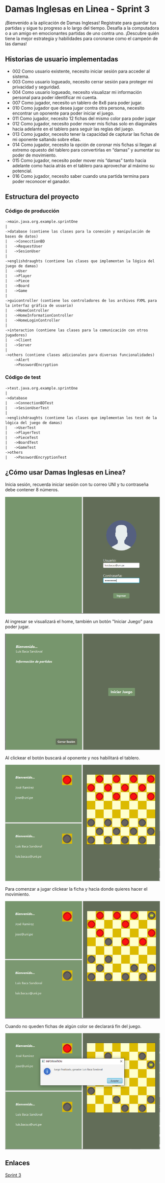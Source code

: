 # Damas Inglesas en Linea - Sprint 3

¡Bienvenido a la aplicación de Damas Inglesas! Regístrate para guardar tus partidas y sigue tu progreso a lo largo del tiempo. Desafía a la computadora o a un amigo en emocionantes partidas de uno contra uno. ¡Descubre quién tiene la mejor estrategia y habilidades para coronarse como el campeón de las damas!

## Historias de usuario implementadas

- 002 Como usuario existente, necesito iniciar sesión para acceder al sistema.
- 003 Como usuario logueado, necesito cerrar sesión para proteger mi privacidad y seguridad.
- 004 Como usuario logueado, necesito visualizar mi información personal para poder identificar mi cuenta.
- 007 Como jugador, necesito un tablero de 8x8 para poder jugar.
- 010 Como jugador que desea jugar contra otra persona, necesito encontrar un oponente para poder iniciar el juego.
- 011 Como jugador, necesito 12 fichas del mismo color para poder jugar
- 012 Como jugador, necesito poder mover mis fichas solo en diagonales hacia adelante en el tablero para seguir las reglas del juego.
- 013 Como jugador, necesito tener la capacidad de capturar las fichas de mi oponente saltando sobre ellas.
- 014 Como jugador, necesito la opción de coronar mis fichas si llegan al extremo opuesto del tablero para convertirlas en “damas” y aumentar su poder de movimiento.
- 015 Como jugador, necesito poder mover mis “damas” tanto hacia adelante como hacia atrás en el tablero para aprovechar al máximo su potencial.
- 016 Como jugador, necesito saber cuando una partida termina para poder reconocer el ganador.
## Estructura del proyecto

### Código de producción
    ->main.java.org.example.sprintOne
	|
	->database (contiene las clases para la conexión y manipulación de bases de datos)
	|   ->ConecctionBD
    |   ->RequestUser
    |   ->SesionUser
	|
	->englishdraughts (contiene las clases que implementan la lógica del juego de damas)
	|   ->User
    |   ->Player
	|   ->Piece
	|   ->Board
	|   ->Game
	|
    ->guicontroller (contiene los controladores de los archivos FXML para la interfaz gráfica de usuario)
	|   ->HomeController
    |   ->HomeInformationController
	|   ->HomeLoginController
	|
	->interaction (contiene las clases para la comunicación con otros jugadores)
	|   ->Client
	|   ->Server
	|
	->others (contiene clases adicionales para diversas funcionalidades)
        ->Alert
        ->PasswordEncryption
### Código de test

    ->test.java.org.example.sprintOne
    |
    ->database
    |   ->ConnectionBDTest
    |   ->SesionUserTest
    |
	->englishdraughts (contiene las clases que implementan los test de la lógica del juego de damas)
	|	->UserTest
    |   ->PlayerTest
	|	->PieceTest
	|	->BoardTest
	|	->GameTest
    ->others
    |   ->PasswordEncryptionTest

## ¿Cómo usar Damas Inglesas en Linea?

Inicia sesión, recuerda iniciar sesión con tu correo UNI y tu contraseña debe contener 8 números.

![login](../img/login.PNG)

Al ingresar se visualizará el home, también un botón "Iniciar Juego" para poder jugar.

![home](../img/hom2.PNG)

Al clickear el botón buscará al oponente y nos habilitará el tablero.

![init](../img/init2.PNG)

Para comenzar a jugar clickear la ficha y hacia donde quieres hacer el movimiento.

![game](../img/game2.PNG)

Cuando no queden fichas de algún color se declarará fin del juego.

![finish](../img/finish2.PNG)

## Enlaces

[Sprint 3](https://docs.google.com/document/d/1SLW9YOMDVCKHCpDPHcyNEHk3Z2xcZ4-b/edit)